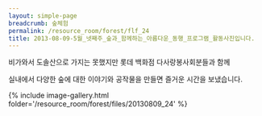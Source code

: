 ```yaml
--- 
layout: simple-page 
breadcrumb: 숲체험 
permalink: /resource_room/forest/flf_24
title: 2013-08-09-5월_넷째주_숲과_함께하는_아름다운_동행_프로그램_활동사진입니다.
--- 
```





비가와서 도솔산으로 가지는 못했지만 롯데 백화점 다사랑봉사회분들과 함께

실내에서 다양한 숲에 대한 이야기와 공작물을 만들면 즐거운 시간을 보냈습니다.


{% include image-gallery.html folder='/resource_room/forest/files/20130809_24' %}